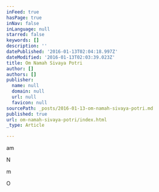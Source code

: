 ```yaml
---
inFeed: true
hasPage: true
inNav: false
inLanguage: null
starred: false
keywords: []
description: ''
datePublished: '2016-01-13T02:04:18.997Z'
dateModified: '2016-01-13T02:03:39.023Z'
title: Om Namah Sivaya Potri
author: []
authors: []
publisher:
  name: null
  domain: null
  url: null
  favicon: null
sourcePath: _posts/2016-01-13-om-namah-sivaya-potri.md
published: true
url: om-namah-sivaya-potri/index.html
_type: Article

---
```

am

N

m 

O